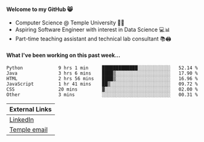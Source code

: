 #### Welcome to my GitHub 😸
  * Computer Science @ Temple University 🍒🦉
  * Aspiring Software Engineer with interest in Data Science 💻📊
  * Part-time teaching assistant and technical lab consultant 📚🖨️

#### What I've been working on this past week...
<!--START_SECTION:waka-->

```text
Python             9 hrs 1 min     █████████████░░░░░░░░░░░░   52.14 %
Java               3 hrs 6 mins    ████▒░░░░░░░░░░░░░░░░░░░░   17.90 %
HTML               2 hrs 56 mins   ████▒░░░░░░░░░░░░░░░░░░░░   16.96 %
JavaScript         1 hr 41 mins    ██▒░░░░░░░░░░░░░░░░░░░░░░   09.72 %
CSS                20 mins         ▓░░░░░░░░░░░░░░░░░░░░░░░░   02.00 %
Other              3 mins          ░░░░░░░░░░░░░░░░░░░░░░░░░   00.31 %
```

<!--END_SECTION:waka-->

| External Links | 
| -------------- | 
| [LinkedIn](https://linkedin.com/in/shullender) |
| [Temple email](mailto:stephull@temple.edu) |
